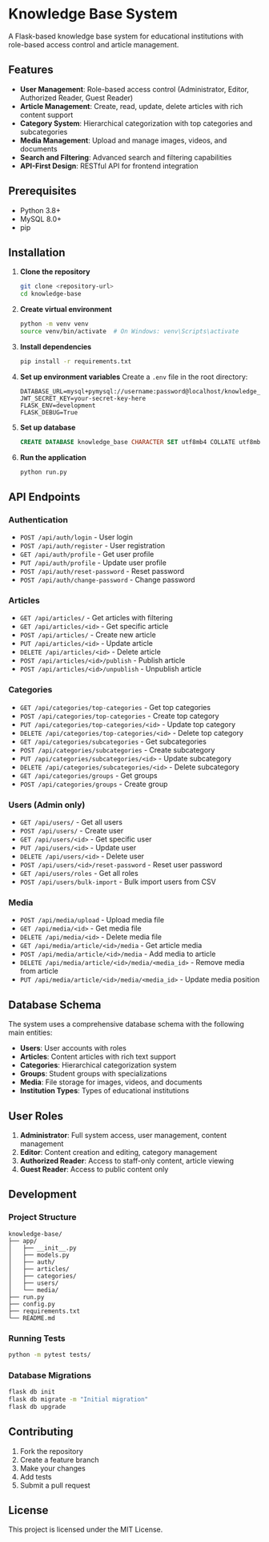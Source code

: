 # Knowledge Base System

A Flask-based knowledge base system for educational institutions with role-based access control and article management.

## Features

- **User Management**: Role-based access control (Administrator, Editor, Authorized Reader, Guest Reader)
- **Article Management**: Create, read, update, delete articles with rich content support
- **Category System**: Hierarchical categorization with top categories and subcategories
- **Media Management**: Upload and manage images, videos, and documents
- **Search and Filtering**: Advanced search and filtering capabilities
- **API-First Design**: RESTful API for frontend integration

## Prerequisites

- Python 3.8+
- MySQL 8.0+
- pip

## Installation

1. **Clone the repository**
   ```bash
   git clone <repository-url>
   cd knowledge-base
   ```

2. **Create virtual environment**
   ```bash
   python -m venv venv
   source venv/bin/activate  # On Windows: venv\Scripts\activate
   ```

3. **Install dependencies**
   ```bash
   pip install -r requirements.txt
   ```

4. **Set up environment variables**
   Create a `.env` file in the root directory:
   ```env
   DATABASE_URL=mysql+pymysql://username:password@localhost/knowledge_base
   JWT_SECRET_KEY=your-secret-key-here
   FLASK_ENV=development
   FLASK_DEBUG=True
   ```

5. **Set up database**
   ```sql
   CREATE DATABASE knowledge_base CHARACTER SET utf8mb4 COLLATE utf8mb4_unicode_ci;
   ```

6. **Run the application**
   ```bash
   python run.py
   ```

## API Endpoints

### Authentication
- `POST /api/auth/login` - User login
- `POST /api/auth/register` - User registration
- `GET /api/auth/profile` - Get user profile
- `PUT /api/auth/profile` - Update user profile
- `POST /api/auth/reset-password` - Reset password
- `POST /api/auth/change-password` - Change password

### Articles
- `GET /api/articles/` - Get articles with filtering
- `GET /api/articles/<id>` - Get specific article
- `POST /api/articles/` - Create new article
- `PUT /api/articles/<id>` - Update article
- `DELETE /api/articles/<id>` - Delete article
- `POST /api/articles/<id>/publish` - Publish article
- `POST /api/articles/<id>/unpublish` - Unpublish article

### Categories
- `GET /api/categories/top-categories` - Get top categories
- `POST /api/categories/top-categories` - Create top category
- `PUT /api/categories/top-categories/<id>` - Update top category
- `DELETE /api/categories/top-categories/<id>` - Delete top category
- `GET /api/categories/subcategories` - Get subcategories
- `POST /api/categories/subcategories` - Create subcategory
- `PUT /api/categories/subcategories/<id>` - Update subcategory
- `DELETE /api/categories/subcategories/<id>` - Delete subcategory
- `GET /api/categories/groups` - Get groups
- `POST /api/categories/groups` - Create group

### Users (Admin only)
- `GET /api/users/` - Get all users
- `POST /api/users/` - Create user
- `GET /api/users/<id>` - Get specific user
- `PUT /api/users/<id>` - Update user
- `DELETE /api/users/<id>` - Delete user
- `POST /api/users/<id>/reset-password` - Reset user password
- `GET /api/users/roles` - Get all roles
- `POST /api/users/bulk-import` - Bulk import users from CSV

### Media
- `POST /api/media/upload` - Upload media file
- `GET /api/media/<id>` - Get media file
- `DELETE /api/media/<id>` - Delete media file
- `GET /api/media/article/<id>/media` - Get article media
- `POST /api/media/article/<id>/media` - Add media to article
- `DELETE /api/media/article/<id>/media/<media_id>` - Remove media from article
- `PUT /api/media/article/<id>/media/<media_id>` - Update media position

## Database Schema

The system uses a comprehensive database schema with the following main entities:

- **Users**: User accounts with roles
- **Articles**: Content articles with rich text support
- **Categories**: Hierarchical categorization system
- **Groups**: Student groups with specializations
- **Media**: File storage for images, videos, and documents
- **Institution Types**: Types of educational institutions

## User Roles

1. **Administrator**: Full system access, user management, content management
2. **Editor**: Content creation and editing, category management
3. **Authorized Reader**: Access to staff-only content, article viewing
4. **Guest Reader**: Access to public content only

## Development

### Project Structure
```
knowledge-base/
├── app/
│   ├── __init__.py
│   ├── models.py
│   ├── auth/
│   ├── articles/
│   ├── categories/
│   ├── users/
│   └── media/
├── run.py
├── config.py
├── requirements.txt
└── README.md
```

### Running Tests
```bash
python -m pytest tests/
```

### Database Migrations
```bash
flask db init
flask db migrate -m "Initial migration"
flask db upgrade
```

## Contributing

1. Fork the repository
2. Create a feature branch
3. Make your changes
4. Add tests
5. Submit a pull request

## License

This project is licensed under the MIT License.

